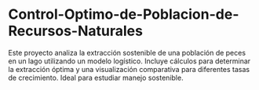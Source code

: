 # Control-Optimo-de-Poblacion-de-Recursos-Naturales
Este proyecto analiza la extracción sostenible de una población de peces en un lago utilizando un modelo logístico. Incluye cálculos para determinar la extracción óptima y una visualización comparativa para diferentes tasas de crecimiento. Ideal para estudiar manejo sostenible.
